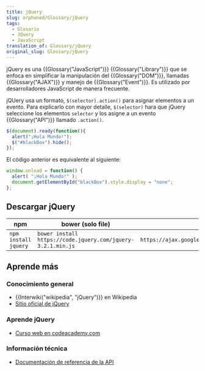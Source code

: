 ```yaml
---
title: jQuery
slug: orphaned/Glossary/jQuery
tags:
  - Glosario
  - JQuery
  - JavaScript
translation_of: Glossary/jQuery
original_slug: Glossary/jQuery
---
```


jQuery es una {{Glossary("JavaScript")}} {{Glossary("Library")}} que se enfoca en simplificar la manipulación del {{Glossary("DOM")}}, llamadas {{Glossary("AJAX")}} y manejo de {{Glossary("Event")}}. Es utilizado por desarrolladores JavaScript de manera frecuente.

jQUery usa un formato, `$(selector).action()` para asignar elementos a un evento. Para explicarlo con mayor detalle, `$(selector)` hara que jQuery seleccione los elementos `selector` y los asigne a un evento {{Glossary("API")}} llamado `.action()`.

```js
$(document).ready(function(){
  alert("¡Hola Mundo!");
  $("#blackBox").hide();
});
```

El código anterior es equivalente al siguiente:

```js
window.onload = function() {
  alert( "¡Hola Mundo!" );
  document.getElementById("blackBox").style.display = "none";
};
```

## Descargar jQuery

| **npm** | bower (solo file) | Google CDN |
| --- | --- | --- |
| `npm install jquery` | `bower install https://code.jquery.com/jquery-3.2.1.min.js` | `https://ajax.googleapis.com/ajax/libs/jquery/3.2.1/jquery.min.js` |

## Aprende más

### Conocimiento general

- {{Interwiki("wikipedia", "jQuery")}} en Wikipedia
- [Sitio oficial de jQuery](http://jquery.com/)

### Aprende jQuery

- [Curso web en codeacademy.com](https://www.codecademy.com/learn/jquery)

### Información técnica

- [Documentación de referencia de la API](https://api.jquery.com/)[](https://api.jquery.com/)
